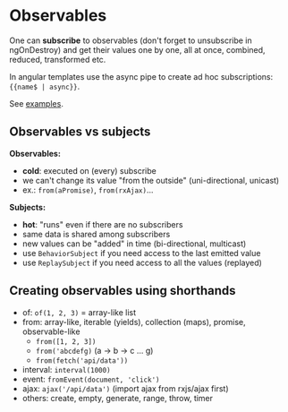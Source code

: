 # Observables

One can **subscribe** to observables (don't forget to unsubscribe in ngOnDestroy) and get their values one by one, all at once, combined, reduced, transformed etc.

In angular templates use the async pipe to create ad hoc subscriptions: `{{name$ | async}}`.

See [examples](01-examples/README.md).

## Observables vs subjects

**Observables:**

- **cold**: executed on (every) subscribe
- we can't change its value "from the outside" (uni-directional, unicast)
- ex.: `from(aPromise)`, `from(rxAjax)`...

**Subjects:**

- **hot**: "runs" even if there are no subscribers
- same data is shared among subscribers
- new values can be "added" in time (bi-directional, multicast)
- use `BehaviorSubject` if you need access to the last emitted value
- use `ReplaySubject` if you need access to all the values (replayed)

## Creating observables using shorthands

- of: `of(1, 2, 3)` = array-like list
- from: array-like, iterable (yields), collection (maps), promise, observable-like
  - `from([1, 2, 3])`
  - `from('abcdefg)` (a → b → c ... g)
  - `from(fetch('api/data'))`
- interval: `interval(1000)`
- event: `fromEvent(document, 'click')`
- ajax: `ajax('/api/data')` (import ajax from rxjs/ajax first)
- others: create, empty, generate, range, throw, timer
